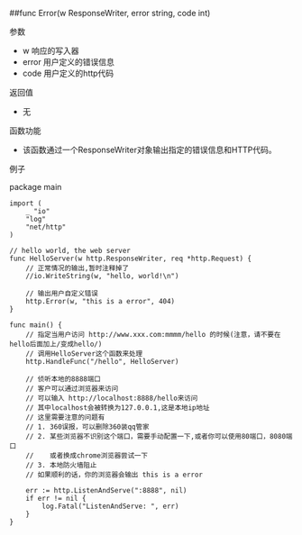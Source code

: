 ##func Error(w ResponseWriter, error string, code int) 

参数

- w 响应的写入器
- error 用户定义的错误信息
- code  用户定义的http代码

返回值

- 无

函数功能 

- 该函数通过一个ResponseWriter对象输出指定的错误信息和HTTP代码。

例子

  package main
	
	import (
		_ "io"
		"log"
		"net/http"
	)
	
	// hello world, the web server
	func HelloServer(w http.ResponseWriter, req *http.Request) {
		// 正常情况的输出,暂时注释掉了
		//io.WriteString(w, "hello, world!\n")
	
		// 输出用户自定义错误
		http.Error(w, "this is a error", 404)
	}
	
	func main() {
		// 指定当用户访问 http://www.xxx.com:mmmm/hello 的时候(注意，请不要在hello后面加上/变成hello/)
		// 调用HelloServer这个函数来处理
		http.HandleFunc("/hello", HelloServer)
	
		// 侦听本地的8888端口
		// 客户可以通过浏览器来访问
		// 可以输入 http://localhost:8888/hello来访问
		// 其中localhost会被转换为127.0.0.1,这是本地ip地址
		// 这里需要注意的问题有
		// 1. 360误报，可以删除360装qq管家
		// 2. 某些浏览器不识别这个端口，需要手动配置一下,或者你可以使用80端口，8080端口
		//    或者换成chrome浏览器尝试一下
		// 3. 本地防火墙阻止
		// 如果顺利的话，你的浏览器会输出 this is a error
	
		err := http.ListenAndServe(":8888", nil)
		if err != nil {
			log.Fatal("ListenAndServe: ", err)
		}
	}



